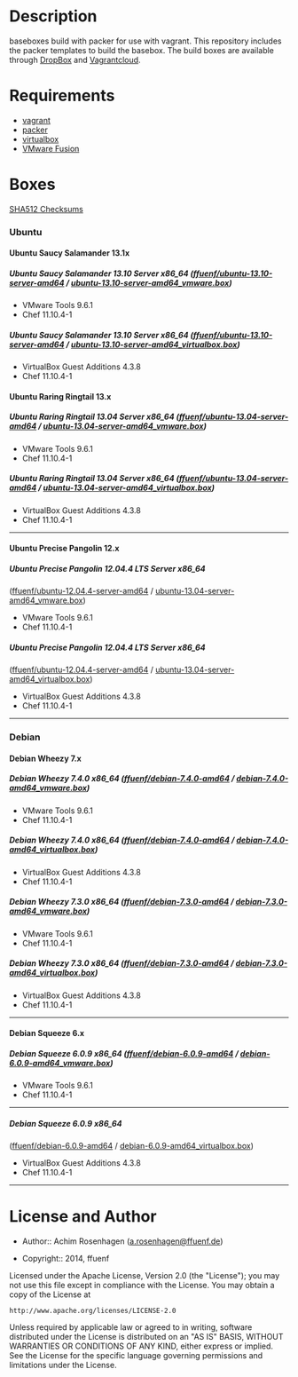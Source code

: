 Description
===========

baseboxes build with packer for use with vagrant.
This repository includes the packer templates to build the basebox.
The build boxes are available through [DropBox](https://dl.dropboxusercontent.com/u/8398/vagrant-boxes/) and [Vagrantcloud](https://www.vagrantcloud.com/ffuenf).

Requirements
============

* [vagrant](http://vagrantup.com)
* [packer](http://packer.io)
* [virtualbox](https://www.virtualbox.org/)
* [VMware Fusion](http://www.vmware.com/de/products/fusion/)

Boxes
=====

[SHA512 Checksums](https://dl.dropboxusercontent.com/u/8398/vagrant-boxes/SHA512SUMS)

### Ubuntu
#### Ubuntu Saucy Salamander 13.1x
##### Ubuntu Saucy Salamander 13.10 Server x86_64 ([ffuenf/ubuntu-13.10-server-amd64](https://www.vagrantcloud.com/ffuenf/ubuntu-13.10-server-amd64) / [ubuntu-13.10-server-amd64_vmware.box](https://dl.dropboxusercontent.com/u/8398/vagrant-boxes/ubuntu-13.10-server-amd64_vmware.box))
* VMware Tools 9.6.1
* Chef 11.10.4-1

##### Ubuntu Saucy Salamander 13.10 Server x86_64 ([ffuenf/ubuntu-13.10-server-amd64](https://www.vagrantcloud.com/ffuenf/ubuntu-13.10-server-amd64) / [ubuntu-13.10-server-amd64_virtualbox.box](https://dl.dropboxusercontent.com/u/8398/vagrant-boxes/ubuntu-13.10-server-amd64_virtualbox.box))
* VirtualBox Guest Additions 4.3.8
* Chef 11.10.4-1

#### Ubuntu Raring Ringtail 13.x
##### Ubuntu Raring Ringtail 13.04 Server x86_64 ([ffuenf/ubuntu-13.04-server-amd64](https://www.vagrantcloud.com/ffuenf/ubuntu-13.04-server-amd64) / [ubuntu-13.04-server-amd64_vmware.box](https://dl.dropboxusercontent.com/u/8398/vagrant-boxes/ubuntu-13.04-server-amd64_vmware.box))
* VMware Tools 9.6.1
* Chef 11.10.4-1

##### Ubuntu Raring Ringtail 13.04 Server x86_64 ([ffuenf/ubuntu-13.04-server-amd64](https://www.vagrantcloud.com/ffuenf/ubuntu-13.04-server-amd64) / [ubuntu-13.04-server-amd64_virtualbox.box](https://dl.dropboxusercontent.com/u/8398/vagrant-boxes/ubuntu-13.04-server-amd64_virtualbox.box))
* VirtualBox Guest Additions 4.3.8
* Chef 11.10.4-1

---

#### Ubuntu Precise Pangolin 12.x
##### Ubuntu Precise Pangolin 12.04.4 LTS Server x86_64
([ffuenf/ubuntu-12.04.4-server-amd64](https://www.vagrantcloud.com/ffuenf/ubuntu-12.04.4-server-amd64) / [ubuntu-13.04-server-amd64_vmware.box](https://dl.dropboxusercontent.com/u/8398/vagrant-boxes/ubuntu-12.04.4-server-amd64_vmware.box))
* VMware Tools 9.6.1
* Chef 11.10.4-1

##### Ubuntu Precise Pangolin 12.04.4 LTS Server x86_64 
([ffuenf/ubuntu-12.04.4-server-amd64](https://www.vagrantcloud.com/ffuenf/ubuntu-12.04.4-server-amd64) / [ubuntu-13.04-server-amd64_virtualbox.box](https://dl.dropboxusercontent.com/u/8398/vagrant-boxes/ubuntu-12.04.4-server-amd64_virtualbox.box))
* VirtualBox Guest Additions 4.3.8
* Chef 11.10.4-1

---

### Debian
#### Debian Wheezy 7.x
##### Debian Wheezy 7.4.0 x86_64 ([ffuenf/debian-7.4.0-amd64](https://www.vagrantcloud.com/ffuenf/debian-7.4.0-amd64) / [debian-7.4.0-amd64_vmware.box](https://dl.dropboxusercontent.com/u/8398/vagrant-boxes/debian-7.4.0-amd64_vmware.box))
* VMware Tools 9.6.1
* Chef 11.10.4-1

##### Debian Wheezy 7.4.0 x86_64 ([ffuenf/debian-7.4.0-amd64](https://www.vagrantcloud.com/ffuenf/debian-7.4.0-amd64) / [debian-7.4.0-amd64_virtualbox.box](https://dl.dropboxusercontent.com/u/8398/vagrant-boxes/debian-7.4.0-amd64_virtualbox.box))
* VirtualBox Guest Additions 4.3.8
* Chef 11.10.4-1

##### Debian Wheezy 7.3.0 x86_64 ([ffuenf/debian-7.3.0-amd64](https://www.vagrantcloud.com/ffuenf/debian-7.3.0-amd64) / [debian-7.3.0-amd64_vmware.box](https://dl.dropboxusercontent.com/u/8398/vagrant-boxes/debian-7.3.0-amd64_vmware.box))
* VMware Tools 9.6.1
* Chef 11.10.4-1

##### Debian Wheezy 7.3.0 x86_64 ([ffuenf/debian-7.3.0-amd64](https://www.vagrantcloud.com/ffuenf/debian-7.3.0-amd64) / [debian-7.3.0-amd64_virtualbox.box](https://dl.dropboxusercontent.com/u/8398/vagrant-boxes/debian-7.3.0-amd64_virtualbox.box))
* VirtualBox Guest Additions 4.3.8
* Chef 11.10.4-1

---

#### Debian Squeeze 6.x
##### Debian Squeeze 6.0.9 x86_64 ([ffuenf/debian-6.0.9-amd64](https://www.vagrantcloud.com/ffuenf/debian-6.0.9-amd64) / [debian-6.0.9-amd64_vmware.box](https://dl.dropboxusercontent.com/u/8398/vagrant-boxes/debian-6.0.9-amd64_vmware.box))
* VMware Tools 9.6.1
* Chef 11.10.4-1

---

##### Debian Squeeze 6.0.9 x86_64
([ffuenf/debian-6.0.9-amd64](https://www.vagrantcloud.com/ffuenf/debian-6.0.9-amd64) / [debian-6.0.9-amd64_virtualbox.box](https://dl.dropboxusercontent.com/u/8398/vagrant-boxes/debian-6.0.9-amd64_virtualbox.box))
* VirtualBox Guest Additions 4.3.8
* Chef 11.10.4-1

---

License and Author
==================

- Author:: Achim Rosenhagen (<a.rosenhagen@ffuenf.de>)

- Copyright:: 2014, ffuenf

Licensed under the Apache License, Version 2.0 (the "License");
you may not use this file except in compliance with the License.
You may obtain a copy of the License at

    http://www.apache.org/licenses/LICENSE-2.0

Unless required by applicable law or agreed to in writing, software
distributed under the License is distributed on an "AS IS" BASIS,
WITHOUT WARRANTIES OR CONDITIONS OF ANY KIND, either express or implied.
See the License for the specific language governing permissions and
limitations under the License.
